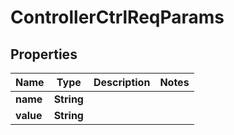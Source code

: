 
# ControllerCtrlReqParams

## Properties
Name | Type | Description | Notes
------------ | ------------- | ------------- | -------------
**name** | **String** |  | 
**value** | **String** |  | 



